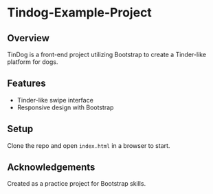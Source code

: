 # Tindog-Example-Project

## Overview
TinDog is a front-end project utilizing Bootstrap to create a Tinder-like platform for dogs.

## Features
- Tinder-like swipe interface
- Responsive design with Bootstrap

## Setup
Clone the repo and open `index.html` in a browser to start.

## Acknowledgements
Created as a practice project for Bootstrap skills.
